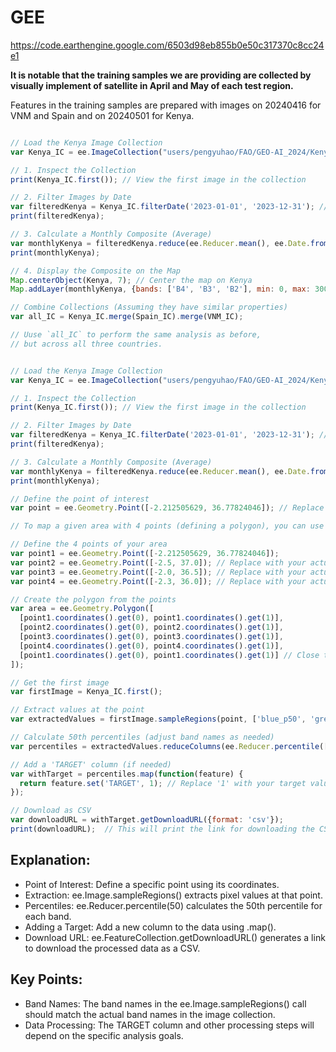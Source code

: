 # GEE

https://code.earthengine.google.com/6503d98eb855b0e50c317370c8cc24e1 

**It is notable that the training samples we are providing are collected by visually implement of satellite in April and May of each test region.**

Features in the training samples are prepared with images on 20240416 for VNM and Spain and on 20240501 for Kenya.

```javascript

// Load the Kenya Image Collection
var Kenya_IC = ee.ImageCollection("users/pengyuhao/FAO/GEO-AI_2024/Kenya_IC");

// 1. Inspect the Collection
print(Kenya_IC.first()); // View the first image in the collection

// 2. Filter Images by Date
var filteredKenya = Kenya_IC.filterDate('2023-01-01', '2023-12-31'); // Filter for 2023
print(filteredKenya); 

// 3. Calculate a Monthly Composite (Average)
var monthlyKenya = filteredKenya.reduce(ee.Reducer.mean(), ee.Date.fromYMD(2023, 1, 1).advance(1, 'month')); // Start with January 2023
print(monthlyKenya); 

// 4. Display the Composite on the Map
Map.centerObject(Kenya, 7); // Center the map on Kenya
Map.addLayer(monthlyKenya, {bands: ['B4', 'B3', 'B2'], min: 0, max: 3000}, 'Kenya Monthly Composite'); 

// Combine Collections (Assuming they have similar properties)
var all_IC = Kenya_IC.merge(Spain_IC).merge(VNM_IC); 

// Uuse `all_IC` to perform the same analysis as before,
// but across all three countries.

```


```javascript

// Load the Kenya Image Collection
var Kenya_IC = ee.ImageCollection("users/pengyuhao/FAO/GEO-AI_2024/Kenya_IC");

// 1. Inspect the Collection
print(Kenya_IC.first()); // View the first image in the collection

// 2. Filter Images by Date
var filteredKenya = Kenya_IC.filterDate('2023-01-01', '2023-12-31'); // Filter for 2023
print(filteredKenya); 

// 3. Calculate a Monthly Composite (Average)
var monthlyKenya = filteredKenya.reduce(ee.Reducer.mean(), ee.Date.fromYMD(2023, 1, 1).advance(1, 'month')); // Start with January 2023
print(monthlyKenya); 

// Define the point of interest
var point = ee.Geometry.Point([-2.212505629, 36.77824046]); // Replace with your point

// To map a given area with 4 points (defining a polygon), you can use the ee.Geometry.Polygon() function in Google Earth Engine (GEE). 

// Define the 4 points of your area
var point1 = ee.Geometry.Point([-2.212505629, 36.77824046]); 
var point2 = ee.Geometry.Point([-2.5, 37.0]); // Replace with your actual coordinates
var point3 = ee.Geometry.Point([-2.0, 36.5]); // Replace with your actual coordinates
var point4 = ee.Geometry.Point([-2.3, 36.0]); // Replace with your actual coordinates

// Create the polygon from the points
var area = ee.Geometry.Polygon([
  [point1.coordinates().get(0), point1.coordinates().get(1)],
  [point2.coordinates().get(0), point2.coordinates().get(1)],
  [point3.coordinates().get(0), point3.coordinates().get(1)],
  [point4.coordinates().get(0), point4.coordinates().get(1)],
  [point1.coordinates().get(0), point1.coordinates().get(1)] // Close the polygon
]);

// Get the first image
var firstImage = Kenya_IC.first(); 

// Extract values at the point
var extractedValues = firstImage.sampleRegions(point, ['blue_p50', 'green_p50', 'nir_p50', 'nira_p50', 're1_p50', 're2_p50', 're3_p50', 'red_p50', 'swir1_p50', 'swir2_p50', 'VV_p50', 'VH_p50']);

// Calculate 50th percentiles (adjust band names as needed)
var percentiles = extractedValues.reduceColumns(ee.Reducer.percentile([50]), ['blue_p50', 'green_p50', 'nir_p50', 'nira_p50', 're1_p50', 're2_p50', 're3_p50', 'red_p50', 'swir1_p50', 'swir2_p50', 'VV_p50', 'VH_p50']); 

// Add a 'TARGET' column (if needed)
var withTarget = percentiles.map(function(feature) {
  return feature.set('TARGET', 1); // Replace '1' with your target value 
}); 

// Download as CSV
var downloadURL = withTarget.getDownloadURL({format: 'csv'});
print(downloadURL);  // This will print the link for downloading the CSV

```

## Explanation:

- Point of Interest: Define a specific point using its coordinates.
- Extraction: ee.Image.sampleRegions() extracts pixel values at that point.
- Percentiles: ee.Reducer.percentile(50) calculates the 50th percentile for each band.
- Adding a Target: Add a new column to the data using .map().
- Download URL: ee.FeatureCollection.getDownloadURL() generates a link to download the processed data as a CSV.

## Key Points:
- Band Names: The band names in the ee.Image.sampleRegions() call should match the actual band names in the image collection.
- Data Processing: The TARGET column and other processing steps will depend on the specific analysis goals.
